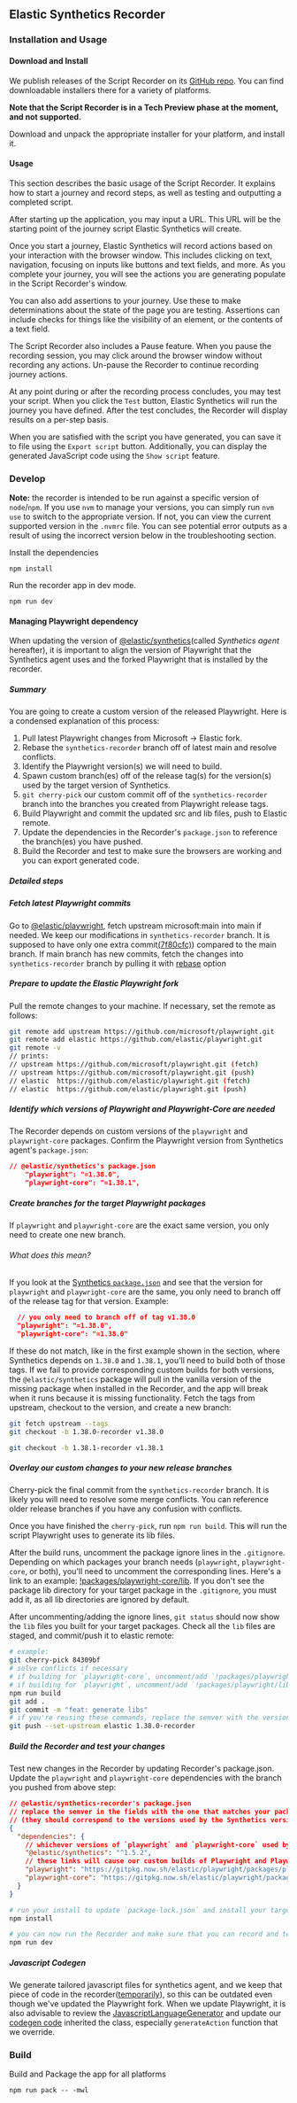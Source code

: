 ## Elastic Synthetics Recorder

### Installation and Usage

#### Download and Install

We publish releases of the Script Recorder on its [GitHub repo](https://github.com/elastic/synthetics-recorder/releases).
You can find downloadable installers there for a variety of platforms.

**Note that the Script Recorder is in a Tech Preview phase at the moment, and not supported.**

Download and unpack the appropriate installer for your platform, and install it.

#### Usage

This section describes the basic usage of the Script Recorder.
It explains how to start a journey and record steps, as well as testing and outputting a completed script.

After starting up the application, you may input a URL.
This URL will be the starting point of the journey script Elastic Synthetics will create.

Once you start a journey, Elastic Synthetics will record actions based on your interaction with the browser window.
This includes clicking on text, navigation, focusing on inputs like buttons and text fields, and more.
As you complete your journey, you will see the actions you are generating populate in the Script Recorder's window.

You can also add assertions to your journey.
Use these to make determinations about the state of the page you are testing.
Assertions can include checks for things like the visibility of an element, or the contents of a text field.

The Script Recorder also includes a Pause feature.
When you pause the recording session, you may click around the browser window without recording any actions.
Un-pause the Recorder to continue recording journey actions.

At any point during or after the recording process concludes, you may test your script.
When you click the `Test` button, Elastic Synthetics will run the journey you have defined.
After the test concludes, the Recorder will display results on a per-step basis.

When you are satisfied with the script you have generated, you can save it to file using the `Export script` button.
Additionally, you can display the generated JavaScript code using the `Show script` feature.

### Develop

**Note:** the recorder is intended to be run against a specific version of `node`/`npm`.
If you use `nvm` to manage your versions, you can simply run `nvm use` to switch to the
appropriate version. If not, you can view the current supported version in the `.nvmrc` file.
You can see potential error outputs as a result of using the incorrect version below in the troubleshooting section.

Install the dependencies

```
npm install
```

Run the recorder app in dev mode.

```
npm run dev
```

#### Managing Playwright dependency

When updating the version of [@elastic/synthetics](https://github.com/elastic/synthetics)(called _Synthetics agent_ hereafter), it is important to align the version of Playwright that the Synthetics agent uses and the forked Playwright that is installed by the recorder.

##### Summary

You are going to create a custom version of the released Playwright. Here is a condensed explanation of this process:

1. Pull latest Playwright changes from Microsoft -> Elastic fork.
1. Rebase the `synthetics-recorder` branch off of latest main and resolve conflicts.
1. Identify the Playwright version(s) we will need to build.
1. Spawn custom branch(es) off of the release tag(s) for the version(s) used by the target version of Synthetics.
1. `git cherry-pick` our custom commit off of the `synthetics-recorder` branch into the branches you created from Playwright release tags.
1. Build Playwright and commit the updated src and lib files, push to Elastic remote.
1. Update the dependencies in the Recorder's `package.json` to reference the branch(es) you have pushed.
1. Build the Recorder and test to make sure the browsers are working and you can export generated code.

##### Detailed steps

##### Fetch latest Playwright commits

Go to [@elastic/playwright](https://github.com/elastic/playwright), fetch upstream microsoft:main into main if needed. We keep our modifications in `synthetics-recorder` branch. It is supposed to have only one extra commit[(7f80cfc)](https://github.com/elastic/playwright/commit/7f80cfcaf3e438b528b829d0a3c32f2eebe70865)) compared to the main branch. If main branch has new commits, fetch the changes into `synthetics-recorder` branch by pulling it with [rebase](https://git-scm.com/docs/git-pull#Documentation/git-pull.txt---rebasefalsetruemergesinteractive) option

##### Prepare to update the Elastic Playwright fork

Pull the remote changes to your machine. If necessary, set the remote as follows:

```bash
git remote add upstream https://github.com/microsoft/playwright.git
git remote add elastic https://github.com/elastic/playwright.git
git remote -v
// prints:
// upstream	https://github.com/microsoft/playwright.git (fetch)
// upstream	https://github.com/microsoft/playwright.git (push)
// elastic  https://github.com/elastic/playwright.git (fetch)
// elastic  https://github.com/elastic/playwright.git (push)
```

##### Identify which versions of Playwright and Playwright-Core are needed

The Recorder depends on custom versions of the `playwright` and `playwright-core` packages.
Confirm the Playwright version from Synthetics agent's `package.json`:

```json
// @elastic/synthetics's package.json
    "playwright": "=1.38.0",
    "playwright-core": "=1.38.1",
```

##### Create branches for the target Playwright packages

If `playwright` and `playwright-core` are the exact same version, you only need to create one new branch.

###### What does this mean?

If you look at the [Synthetics `package.json`](https://github.com/elastic/synthetics/blob/417b111de15f7ea6be2f59bc46fdb931e2404f8e/package.json#L54) and see that the version for `playwright` and `playwright-core` are the same, you only need to branch off of the release tag for that version. Example:

```json
  // you only need to branch off of tag v1.38.0
  "playwright": "=1.38.0",
  "playwright-core": "=1.38.0"
```

If these do not match, like in the first example shown in the section, where Synthetics depends on `1.38.0` and `1.38.1`, you'll need to build both of those tags.
If we fail to provide corresponding custom builds for both versions, the `@elastic/synthetics` package will pull in the vanilla version of the missing package when installed in the Recorder, and the app will break when it runs because it is missing functionality.
Fetch the tags from upstream, checkout to the version, and create a new branch:

```bash
git fetch upstream --tags
git checkout -b 1.38.0-recorder v1.38.0
```

```bash
git checkout -b 1.38.1-recorder v1.38.1
```

##### Overlay our custom changes to your new release branches

Cherry-pick the final commit from the `synthetics-recorder` branch.
It is likely you will need to resolve some merge conflicts. You can reference older release branches if you have any confusion with conflicts.

Once you have finished the `cherry-pick`, run `npm run build`. This will run the script Playwright uses to generate its lib files.

After the build runs, uncomment the package ignore lines in the `.gitignore`.
Depending on which packages your branch needs (`playwright`, `playwright-core`, or both), you'll need to uncomment the corresponding lines.
Here's a link to an example: [!packages/playwright-core/lib](https://github.com/elastic/playwright/blob/f3441b1d93091725ba929e2ec8dbc70cefc081ef/.gitignore#L14).
If you don't see the package lib directory for your target package in the `.gitignore`, you must add it, as all lib directories are ignored by default.

After uncommenting/adding the ignore lines, `git status` should now show the `lib` files you built for your target packages. Check all the `lib` files are staged, and commit/push it to elastic remote:

```bash
# example:
git cherry-pick 84309bf
# solve conflicts if necessary
# if building for `playwright-core`, uncomment/add `!packages/playwright-core/lib/` in .gitignore
# if building for `playwright`, uncomment/add `!packages/playwright/lib/` in .gitignore
npm run build
git add .
git commit -m "feat: generate libs"
# if you're reusing these commands, replace the semver with the version you're targeting
git push --set-upstream elastic 1.38.0-recorder
```

##### Build the Recorder and test your changes

Test new changes in the Recorder by updating Recorder's package.json. Update the `playwright` and `playwright-core` dependencies with the branch you pushed from above step:

```json
// @elastic/synthetics-recorder's package.json
// replace the semver in the fields with the one that matches your package targets.
// (they should correspond to the versions used by the Synthetics version you are using)
{
  "dependencies": {
    // whichever versions of `playwright` and `playwright-core` used by Synthetics must match the versions specified below
    "@elastic/synthetics": "^1.5.2",
    // these links will cause our custom builds of Playwright and Playwright-Core to be used instead of the official releases
    "playwright": "https://gitpkg.now.sh/elastic/playwright/packages/playwright?1.38.0-recorder",
    "playwright-core": "https://gitpkg.now.sh/elastic/playwright/packages/playwright-core?1.38.0-recorder"
  }
}
```

```bash
# run your install to update `package-lock.json` and install your target synthetics and playwright packages
npm install

# you can now run the Recorder and make sure that you can record and test journeys
npm run dev
```

##### Javascript Codegen

We generate tailored javascript files for synthetics agent, and we keep that piece of code in the recorder([temporarily](https://github.com/elastic/synthetics-recorder/issues/295)), so this can be outdated even though we've updated the Playwright fork. When we update Playwright, it is also advisable to review the [JavascriptLanguageGenerator](https://github.com/elastic/playwright/blob/main/packages/playwright-core/src/server/recorder/javascript.ts#L28) and update our [codegen code](https://github.com/elastic/synthetics-recorder/blob/main/electron/syntheticsGenerator.ts#L151) inherited the class, especially `generateAction` function that we override.

### Build

Build and Package the app for all platforms

```
npm run pack -- -mwl
```
